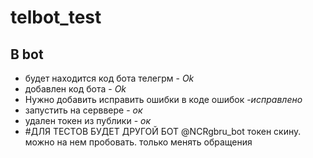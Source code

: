 # telbot_test
## **В bot**
* будет находится код бота телегрм - *Ok*
* добавлен код бота - *Ok*
* Нужно добавить исправить ошибки в коде ошибок -*исправлено*
* запустить на серввере - *ок*
* удален токен из публики - *ок*
* #ДЛЯ ТЕСТОВ БУДЕТ ДРУГОЙ БОТ  @NCRgbru_bot токен скину. можно на нем пробовать. только менять обращения